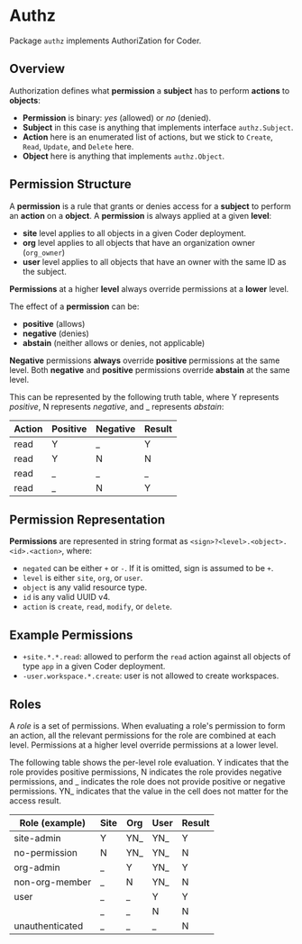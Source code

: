 # Authz

Package `authz` implements AuthoriZation for Coder.

## Overview

Authorization defines what **permission** a **subject** has to perform **actions** to **objects**:
- **Permission** is binary: *yes* (allowed) or *no* (denied).
- **Subject** in this case is anything that implements interface `authz.Subject`.
- **Action** here is an enumerated list of actions, but we stick to `Create`, `Read`, `Update`, and `Delete` here.
- **Object** here is anything that implements `authz.Object`.

## Permission Structure

A **permission** is a rule that grants or denies access for a **subject** to perform an **action** on a **object**.
A **permission** is always applied at a given **level**:

- **site** level applies to all objects in a given Coder deployment.
- **org** level applies to all objects that have an organization owner (`org_owner`)
- **user** level applies to all objects that have an owner with the same ID as the subject.

**Permissions** at a higher **level** always override permissions at a **lower** level.

The effect of a **permission** can be:
- **positive** (allows)
- **negative** (denies)
- **abstain** (neither allows or denies, not applicable)

**Negative** permissions **always** override **positive** permissions at the same level.
Both **negative** and **positive** permissions override **abstain** at the same level.

This can be represented by the following truth table, where Y represents *positive*, N represents *negative*, and _ represents *abstain*:

| Action | Positive | Negative | Result |
|--------|----------|----------|--------|
| read   | Y        | _        | Y      |
| read   | Y        | N        | N      |
| read   | _        | _        | _      |
| read   | _        | N        | Y      |


## Permission Representation

**Permissions** are represented in string format as `<sign>?<level>.<object>.<id>.<action>`, where:

- `negated` can be either `+` or `-`. If it is omitted, sign is assumed to be `+`.
- `level` is either `site`, `org`, or `user`.
- `object` is any valid resource type.
- `id` is any valid UUID v4.
- `action` is `create`, `read`, `modify`, or `delete`.

## Example Permissions

- `+site.*.*.read`: allowed to perform the `read` action against all objects of type `app` in a given Coder deployment.
- `-user.workspace.*.create`: user is not allowed to create workspaces.

## Roles

A *role* is a set of permissions. When evaluating a role's permission to form an action, all the relevant permissions for the role are combined at each level. Permissions at a higher level override permissions at a lower level.

The following table shows the per-level role evaluation.
Y indicates that the role provides positive permissions, N indicates the role provides negative permissions, and _ indicates the role does not provide positive or negative permissions. YN_ indicates that the value in the cell does not matter for the access result.

| Role (example)  | Site | Org | User | Result |
|-----------------|------|-----|------|--------|
| site-admin      | Y    | YN_ | YN_  | Y      |
| no-permission   | N    | YN_ | YN_  | N      |
| org-admin       | _    | Y   | YN_  | Y      |
| non-org-member  | _    | N   | YN_  | N      |
| user            | _    | _   | Y    | Y      |
|                 | _    | _   | N    | N      |
| unauthenticated | _    | _   | _    | N      |

